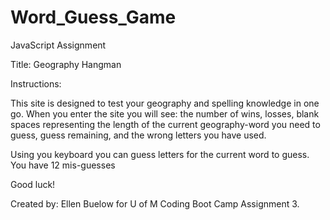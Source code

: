 # Word_Guess_Game
JavaScript Assignment

Title: Geography Hangman

Instructions:

This site is designed to test your geography and spelling knowledge in one go. When you enter the site you will see: the number of wins, losses, blank spaces representing the length of the current geography-word you need to guess, guess remaining, and the wrong letters you have used.

Using you keyboard you can guess letters for the current word to guess. You have 12 mis-guesses 

Good luck! 

Created by: Ellen Buelow for U of M Coding Boot Camp Assignment 3.